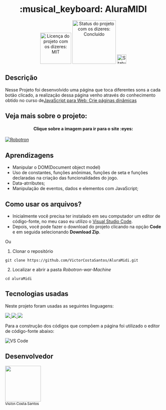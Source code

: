 <h1 align="center">:musical_keyboard: AluraMIDI</h1>

<div>
  <p align="center">
    <img  style="width:100px" alt="Licença do projeto com os dizeres: MIT" src="https://img.shields.io/github/license/RodrigoHarder/numero-secreto-reconhecimento-voz.svg">
    <img  style="width:140px" alt="Status do projeto com os dizeres: Concluído" src="https://img.shields.io/static/v1?label=Status&message=Concluído &color=green">
    <img style="width:30px" alt="Status do projeto com os dizeres: Concluído" src="https://cdn-icons-png.flaticon.com/512/1721/1721539.png">
    
  </p>
</div>

## **Descrição**

Nesse Projeto foi desenvolvido uma página que toca diferentes sons a cada botão clicado, a realização dessa página venho através do conhecimento obtido no curso de[JavaScript para Web: Crie páginas dinâmicas](https://cursos.alura.com.br/course/javascript-web-paginas-dinamicas) 

## Veja mais sobre o projeto:

  <h4 align="center"> <b>Clique sobre a imagem para ir para o site </b>:eyes:  
  </h4>
  <a target="_blank" href = "https://alura-midi-349r.vercel.app/"><img alt="Robotron" src="https://i.imgur.com/dnKiVWz.png"></a>



</hr>
  

## **Aprendizagens** 

- Manipular o DOM(Document object model)
- Uso de constantes, funções anônimas, funções de seta e funções declaradas na criação das funcionalidades do jogo.
- Data-atrributes;
- Manipulação de eventos, dados e elementos com JavaScript;


## **Como usar os arquivos?**

- Inicialmente você precisa ter instalado em seu computador um editor de código-fonte, no meu caso eu utilizo o [Visual Studio Code](https://code.visualstudio.com/download). 
- Depois, você pode fazer o download do projeto clicando na opção **Code** e em seguida selecionando **Download Zip**.

Ou

1. Clonar o repositório

```
git clone https://github.com/VictorCostaSantos/AluraMidi.git
```
2. Localizar e abrir a pasta *Robotron-war-Machine*

```
cd aluraMidi
```

## **Tecnologias usadas**

Neste projeto foram usadas as seguintes linguagens:


  <a href="https://developer.mozilla.org/pt-BR/docs/Web/HTML">
    <img src="https://skillicons.dev/icons?i=html"/>
  </a>
   <a href="https://developer.mozilla.org/pt-BR/docs/Web/CSS">
    <img src="https://skillicons.dev/icons?i=css"/>
  </a>
   <a href="https://developer.mozilla.org/pt-BR/docs/Web/JavaScript">
    <img src="https://skillicons.dev/icons?i=javascript"/>
  </a>


Para a construção dos códigos que compõem a página foi utilizado o editor de código-fonte abaixo:

<img  alt="VS Code" src="https://img.shields.io/badge/Visual%20Studio%20Code-0078d7.svg?style=for-the-badge&logo=visual-studio-code&logoColor=white">

## Desenvolvedor

[<img src="https://avatars.githubusercontent.com/u/91506513?v=4" width=115><br><sub>Victor Costa Santos</sub>](https://github.com/VictorCostaSantos)

   
